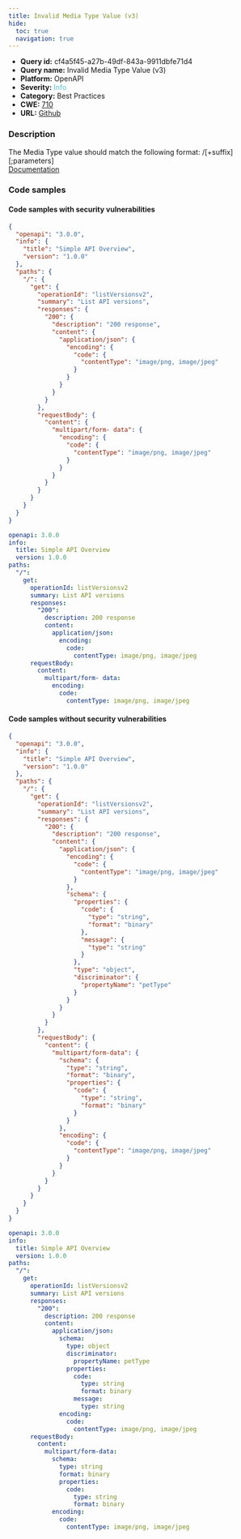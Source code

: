 ```yaml
---
title: Invalid Media Type Value (v3)
hide:
  toc: true
  navigation: true
---
```


<style>
  .highlight .hll {
    background-color: #ff171742;
  }
  .md-content {
    max-width: 1100px;
    margin: 0 auto;
  }
</style>

-   **Query id:** cf4a5f45-a27b-49df-843a-9911dbfe71d4
-   **Query name:** Invalid Media Type Value (v3)
-   **Platform:** OpenAPI
-   **Severity:** <span style="color:#5bc0de">Info</span>
-   **Category:** Best Practices
-   **CWE:** <a href="https://cwe.mitre.org/data/definitions/710.html" onclick="newWindowOpenerSafe(event, 'https://cwe.mitre.org/data/definitions/710.html')">710</a>
-   **URL:** [Github](https://github.com/Checkmarx/kics/tree/master/assets/queries/openAPI/3.0/invalid_media_type_value)

### Description
The Media Type value should match the following format: <type>/<subtype>[+suffix][;parameters]<br>
[Documentation](https://swagger.io/specification/#media-type-object)

### Code samples
#### Code samples with security vulnerabilities
```json title="Positive test num. 1 - json file" hl_lines="28"
{
  "openapi": "3.0.0",
  "info": {
    "title": "Simple API Overview",
    "version": "1.0.0"
  },
  "paths": {
    "/": {
      "get": {
        "operationId": "listVersionsv2",
        "summary": "List API versions",
        "responses": {
          "200": {
            "description": "200 response",
            "content": {
              "application/json": {
                "encoding": {
                  "code": {
                    "contentType": "image/png, image/jpeg"
                  }
                }
              }
            }
          }
        },
        "requestBody": {
          "content": {
            "multipart/form- data": {
              "encoding": {
                "code": {
                  "contentType": "image/png, image/jpeg"
                }
              }
            }
          }
        }
      }
    }
  }
}

```
```yaml title="Positive test num. 2 - yaml file" hl_lines="20"
openapi: 3.0.0
info:
  title: Simple API Overview
  version: 1.0.0
paths:
  "/":
    get:
      operationId: listVersionsv2
      summary: List API versions
      responses:
        "200":
          description: 200 response
          content:
            application/json:
              encoding:
                code:
                  contentType: image/png, image/jpeg
      requestBody:
        content:
          multipart/form- data:
            encoding:
              code:
                contentType: image/png, image/jpeg

```


#### Code samples without security vulnerabilities
```json title="Negative test num. 1 - json file"
{
  "openapi": "3.0.0",
  "info": {
    "title": "Simple API Overview",
    "version": "1.0.0"
  },
  "paths": {
    "/": {
      "get": {
        "operationId": "listVersionsv2",
        "summary": "List API versions",
        "responses": {
          "200": {
            "description": "200 response",
            "content": {
              "application/json": {
                "encoding": {
                  "code": {
                    "contentType": "image/png, image/jpeg"
                  }
                },
                "schema": {
                  "properties": {
                    "code": {
                      "type": "string",
                      "format": "binary"
                    },
                    "message": {
                      "type": "string"
                    }
                  },
                  "type": "object",
                  "discriminator": {
                    "propertyName": "petType"
                  }
                }
              }
            }
          }
        },
        "requestBody": {
          "content": {
            "multipart/form-data": {
              "schema": {
                "type": "string",
                "format": "binary",
                "properties": {
                  "code": {
                    "type": "string",
                    "format": "binary"
                  }
                }
              },
              "encoding": {
                "code": {
                  "contentType": "image/png, image/jpeg"
                }
              }
            }
          }
        }
      }
    }
  }
}

```
```yaml title="Negative test num. 2 - yaml file"
openapi: 3.0.0
info:
  title: Simple API Overview
  version: 1.0.0
paths:
  "/":
    get:
      operationId: listVersionsv2
      summary: List API versions
      responses:
        "200":
          description: 200 response
          content:
            application/json:
              schema:
                type: object
                discriminator:
                  propertyName: petType
                properties:
                  code:
                    type: string
                    format: binary
                  message:
                    type: string
              encoding:
                code:
                  contentType: image/png, image/jpeg
      requestBody:
        content:
          multipart/form-data:
            schema:
              type: string
              format: binary
              properties:
                code:
                  type: string
                  format: binary
            encoding:
              code:
                contentType: image/png, image/jpeg

```
